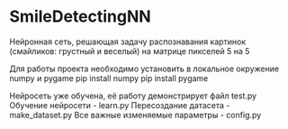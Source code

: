 # SmileDetectingNN
Нейронная сеть, решающая задачу распознавания картинок (смайликов: грустный и веселый) на матрице пикселей 5 на 5

Для работы проекта необходимо установить в локальное окружение numpy и pygame
pip install numpy
pip install pygame

Нейросеть уже обучена, её работу демонстрирует файл test.py
Обучение нейросети - learn.py
Пересоздание датасета - make_dataset.py
Все важные изменяемые параметры - config.py



